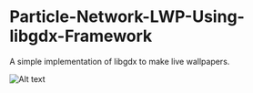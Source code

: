 # Particle-Network-LWP-Using-libgdx-Framework
A simple implementation of libgdx to make live wallpapers.

![Alt text](https://i.pinimg.com/originals/76/dc/af/76dcafc26efcb4fd9cc77292fce442be.png)
